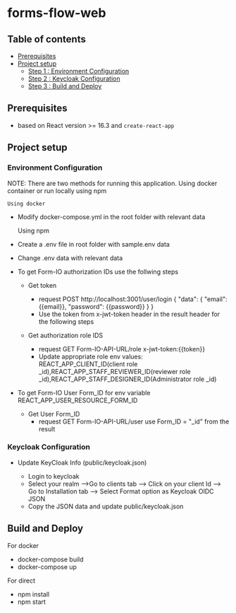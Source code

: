 # **forms-flow-web**

## Table of contents
* [Prerequisites](#prerequisites)
* [Project setup](#project-setup)
    * [Step 1 : Environment Configuration](#environment-configuration)
    * [Step 2 : Keycloak Configuration](#keycloak-configuration)
    * [Step 3 : Build and Deploy](#build-and-deploy)
    

## Prerequisites

- based on React version >= 16.3 and `create-react-app`
## Project setup

### Environment Configuration


NOTE: There are two methods for running this application. Using docker container or run locally using npm 

    Using docker
-   Modify docker-compose.yml in the root folder with relevant data

    Using npm
-   Create a .env file in root folder with sample.env data
-   Change .env data with relevant data

- To get Form-IO authorization IDs use the follwing steps 
  - Get token
    - request POST http://localhost:3001/user/login
    {
    "data": {
    "email": {{email}},
    "password": {{password}}
    }
    }
    - Use the token from x-jwt-token header in the result header for the following steps

  - Get authorization role IDS
    - request GET Form-IO-API-URL/role
        x-jwt-token:{{token}}
    - Update appropriate role env values: REACT_APP_CLIENT_ID(client role _id),REACT_APP_STAFF_REVIEWER_ID(reviewer role    _id),REACT_APP_STAFF_DESIGNER_ID(Administrator role _id)

- To get Form-IO User Form_ID for env variable REACT_APP_USER_RESOURCE_FORM_ID
  - Get User Form_ID
    - request GET Form-IO-API-URL/user
      use Form_ID = "_id" from the result


### Keycloak Configuration

- Update KeyCloak Info (public/keycloak.json)

  - Login to keycloak
  - Select your realm -->Go to clients tab --> Click on your client Id --> Go to Installation tab --> Select Format option as Keycloak OIDC JSON
  - Copy the JSON data and update  public/keycloak.json


## Build and Deploy

For docker
- docker-compose build
- docker-compose up

For direct 
- npm install
- npm start 


